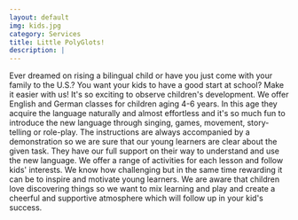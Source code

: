 ```yaml
---
layout: default
img: kids.jpg
category: Services
title: Little PolyGlots!
description: |
---
```

Ever dreamed on rising a bilingual child or have you just come with your family to the U.S.? You want your kids to have a good start at school? Make it easier with us!
It's so exciting to observe children's development. We offer English and German classes for children aging 4-6 years. In this age they acquire the language naturally and almost effortless and it's so much fun to introduce the new language through singing, games, movement, story-telling or role-play. The instructions are always accompanied by a demonstration so we are sure that our young learners are clear about the given task. They have our full support on their way to understand and use the new language. We offer a range of activities for each lesson and follow kids' interests. We know how challenging but in the same time rewarding it can be to inspire and motivate young learners. We are aware that children love discovering things so we want to mix learning and play and create a cheerful and supportive atmosphere which will follow up in your kid's success.